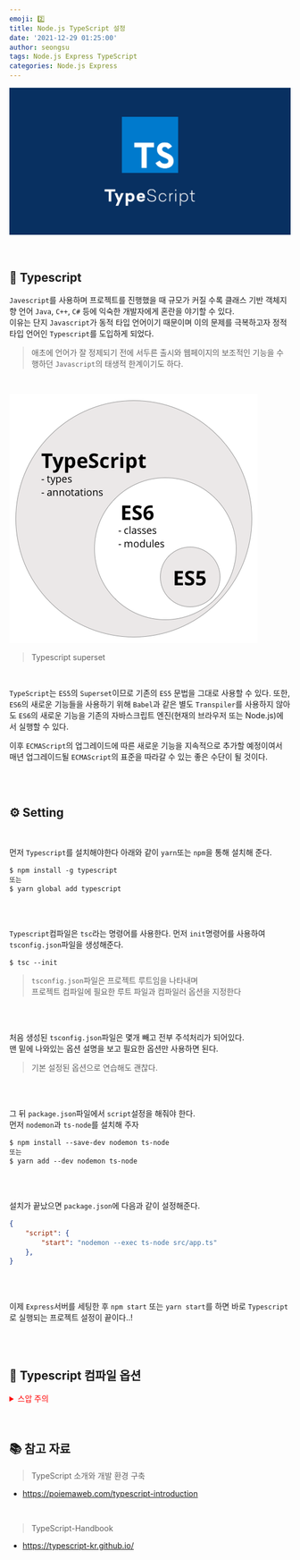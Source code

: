 ```yaml
---
emoji: 2️⃣
title: Node.js TypeScript 설정
date: '2021-12-29 01:25:00'
author: seongsu
tags: Node.js Express TypeScript
categories: Node.js Express
---
```


![typescript.jpeg](./typescript.jpeg)

<br/>

## 🧢 Typescript

`Javescript`를 사용하며 프로젝트를 진행했을 때 규모가 커질 수록 클래스 기반 객체지향 언어 `Java`, `C++`, `C#` 등에 익숙한 개발자에게 혼란을 야기할 수 있다.<br/>
이유는 단지 `Javascript`가 동적 타입 언어이기 때문이며 이의 문제를 극복하고자 정적 타입 언어인 `Typescript`를 도입하게 되었다.<br/>

> 애초에 언어가 잘 정제되기 전에 서두른 출시와 웹페이지의 보조적인 기능을 수행하던 `Javascript`의 태생적 한계이기도 하다.

<br/>

![typescript-superset.png](./typescript-superset.png)

> Typescript superset

<br/>

`TypeScript`는 `ES5`의 `Superset`이므로 기존의 `ES5` 문법을 그대로 사용할 수 있다. 또한, `ES6`의 새로운 기능들을 사용하기 위해 `Babel`과 같은 별도 `Transpiler`를 사용하지 않아도 `ES6`의 새로운 기능을 기존의 자바스크립트 엔진(현재의 브라우저 또는 Node.js)에서 실행할 수 있다.

이후 `ECMAScript`의 업그레이드에 따른 새로운 기능을 지속적으로 추가할 예정이여서 매년 업그레이드될 `ECMAScript`의 표준을 따라갈 수 있는 좋은 수단이 될 것이다.

<br/>
<br/>

## ⚙️ Setting

<br/>

먼저 `Typescript`를 설치해야한다 아래와 같이 `yarn`또는 `npm`을 통해 설치해 준다.

```
$ npm install -g typescript
또는
$ yarn global add typescript
```

<br/>
<br/>

`Typescript`컴파일은 `tsc`라는 명령어를 사용한다.
먼저 `init`명령어를 사용하여 `tsconfig.json`파일을 생성해준다.

```
$ tsc --init
```

> `tsconfig.json`파일은 프로젝트 루트임을 나타내며<br/>
> 프로젝트 컴파일에 필요한 루트 파일과 컴파일러 옵션을 지정한다

<br/>
<br/>

처음 생성된 `tsconfig.json`파일은 몇개 빼고 전부 주석처리가 되어있다.<br/>
맨 밑에 나와있는 옵션 설명을 보고 필요한 옵션만 사용하면 된다.

> 기본 설정된 옵션으로 연습해도 괜찮다.

<br/>
<br/>

그 뒤 `package.json`파일에서 `script`설정을 해줘야 한다.<br/>
먼저 `nodemon`과 `ts-node`를 설치해 주자

```
$ npm install --save-dev nodemon ts-node
또는
$ yarn add --dev nodemon ts-node
```

<br/>
<br/>

설치가 끝났으면 `package.json`에 다음과 같이 설정해준다.

```JSON
{
    "script": {
        "start": "nodemon --exec ts-node src/app.ts"
    },
}
```

<br/>
<br/>

이제 `Express`서버를 세팅한 후 `npm start` 또는 `yarn start`를 하면 바로 `Typescript`로 실행되는 프로젝트 설정이 끝이다..!

<br/>
<br/>

## 💭 Typescript 컴파일 옵션

<details>
<summary style="color: red">스압 주의</summary>
<div markdown="1">

```JSON
{
    /* https://aka.ms/tsconfig.json 를 방문하면 해당 파일에 대한 더 많은 정보를 얻을 수 있습니다. */
    // 옵션은 아래와 같은 형식으로 구성되어 있습니다.
    // "모듈 키": 모듈 값 /* 설명: 사용가능 옵션 (설명이 "~ 여부"인 경우 'true', 'false') */

    /* 기본 옵션 */
    "incremental": true, /* 증분 컴파일 설정 여부 */
    "target": "es5", /* 사용할 특정 ECMAScript 버전 설정: 'ES3' (기본), 'ES5', 'ES2015', 'ES2016', 'ES2017', 'ES2018', 'ES2019', 'ES2020', 혹은 'ESNEXT'. */
    "module": "commonjs", /* 모듈을 위한 코드 생성 설정: 'none', 'commonjs', 'amd', 'system', 'umd', 'es2015', 'es2020', or 'ESNext'. */
    "lib": [], /* 컴파일에 포함될 라이브러리 파일 목록 */
    "allowJs": true, /* 자바스크립트 파일 컴파일 허용 여부 */
    "checkJs": true, /* .js 파일의 오류 검사 여부 */
    "jsx": "preserve", /* JSX 코드 생성 설정: 'preserve', 'react-native', 혹은 'react'. */
    "declaration": true, /* '.d.ts' 파일 생성 여부. */
    "declarationMap": true, /* 각 '.d.ts' 파일의 소스맵 생성 여부. */
    "sourceMap": true, /* '.map' 파일 생성 여부. */
    "outFile": "./", /* 단일 파일로 합쳐서 출력합니다. */
    "outDir": "./", /* 해당 디렉토리로 결과 구조를 보냅니다. */
    "rootDir": "./", /* 입력 파일의 루트 디렉토리(rootDir) 설정으로 --outDir로 결과 디렉토리 구조를 조작할 때 사용됩니다. */
    "composite": true, /* 프로젝트 컴파일 여부 */
    "tsBuildInfoFile": "./", /* 증분 컴파일 정보를 저장할 파일 */
    "removeComments": true, /* 주석 삭제 여부 */
    "noEmit": true, /* 결과 파일 내보낼지 여부 */
    "importHelpers": true, /* 'tslib'에서 헬퍼를 가져올 지 여부 */
    "downlevelIteration": true, /* 타겟이 'ES5', 'ES3'일 때에도 'for-of', spread 그리고 destructuring 문법 모두 지원 */
    "isolatedModules": true, /* 각 파일을 분리된 모듈로 트랜스파일 ('ts.transpileModule'과 비슷합니다). */

    /* 엄격한 타입-확인 옵션 */
    "strict": true, /* 모든 엄격한 타입-체킹 옵션 활성화 여부 */
    "noImplicitAny": true, /* 'any' 타입으로 구현된 표현식 혹은 정의 에러처리 여부 */
    "strictNullChecks": true, /* 엄격한 null 확인 여부 */
    "strictFunctionTypes": true, /* 함수 타입에 대한 엄격한 확인 여부 */
    "strictBindCallApply": true, /* 함수에 엄격한 'bind', 'call' 그리고 'apply' 메소드 사용 여부 */
    "strictPropertyInitialization": true, /* 클래스의 값 초기화에 엄격한 확인 여부 */
    "noImplicitThis": true, /* 'any' 타입으로 구현된 'this' 표현식 에러처리 여부 */
    "alwaysStrict": true, /* strict mode로 분석하고 모든 소스 파일에 "use strict"를 추가할 지 여부 */

    /* 추가적인 확인 */
    "noUnusedLocals": true, /* 사용되지 않은 지역 변수에 대한 에러보고 여부 */
    "noUnusedParameters": true, /* 사용되지 않은 파라미터에 대한 에러보고 여부 */
    "noImplicitReturns": true, /* 함수에서 코드의 모든 경로가 값을 반환하지 않을 시 에러보고 여부 */
    "noFallthroughCasesInSwitch": true, /* switch문에서 fallthrough 케이스에 대한 에러보고 여부 */

    /* 모듈 해석 옵션 */
    "moduleResolution": "node", /* 모듈 해석 방법 설정: 'node' (Node.js) 혹은 'classic' (TypeScript pre-1.6). */
    "baseUrl": "./", /* non-absolute한 모듈 이름을 처리할 기준 디렉토리 */
    "paths": {}, /* 'baseUrl'를 기준으로 불러올 모듈의 위치를 재지정하는 엔트리 시리즈 */
    "rootDirs": [], /* 결합된 컨텐츠가 런타임에서의 프로젝트 구조를 나타내는 루트 폴더들의 목록 */
    "typeRoots": [], /* 타입 정의를 포함할 폴더 목록, 설정 안 할 시 기본적으로 ./node_modules/@types로 설정 */
    "types": [], /* 컴파일중 포함될 타입 정의 파일 목록 */
    "allowSyntheticDefaultImports": true, /* default export이 아닌 모듈에서도 default import가 가능하게 할 지 여부, 해당 설정은 코드 추출에 영향은 주지 않고, 타입확인에만 영향을 줍니다. */
    "esModuleInterop": true, /* 모든 imports에 대한 namespace 생성을 통해 CommonJS와 ES Modules 간의 상호 운용성이 생기게할 지 여부, 'allowSyntheticDefaultImports'를 암시적으로 승인합니다. */
    "preserveSymlinks": true, /* symlik의 실제 경로를 처리하지 않을 지 여부 */
    "allowUmdGlobalAccess": true, /* UMD 전역을 모듈에서 접근할 수 있는 지 여부 */

    /* 소스 맵 옵션 */
    "sourceRoot": "", /* 소스 위치 대신 디버거가 알아야 할 TypeScript 파일이 위치할 곳 */
    "mapRoot": "", /* 생성된 위치 대신 디버거가 알아야 할 맵 파일이 위치할 곳 */
    "inlineSourceMap": true, /* 분리된 파일을 가지고 있는 대신, 단일 파일을 소스 맵과 가지고 있을 지 여부 */
    "inlineSources": true, /* 소스맵과 나란히 소스를 단일 파일로 내보낼 지 여부, '--inlineSourceMap' 혹은 '--sourceMap'가 설정되어 있어야 한다. */

    /* 실험적 옵션 */
    "experimentalDecorators": true, /* ES7의 decorators에 대한 실험적 지원 여부 */
    "emitDecoratorMetadata": true, /* decorator를 위한 타입 메타데이터를 내보내는 것에 대한 실험적 지원 여부 */

    /* 추가적 옵션 */
    "skipLibCheck": true, /* 정의 파일의 타입 확인을 건너 뛸 지 여부 */
    "forceConsistentCasingInFileNames": true /* 같은 파일에 대한 일관되지 않은 참조를 허용하지 않을 지 여부 */

}

```

> 출처: https://geonlee.tistory.com/214 [빠리의 택시 운전사]

</div>
</details>

<br/>
<br/>

## 📚 참고 자료

> TypeScript 소개와 개발 환경 구축

- https://poiemaweb.com/typescript-introduction

<br/>

> TypeScript-Handbook

- https://typescript-kr.github.io/

<br/>
<br/>

```toc

```
